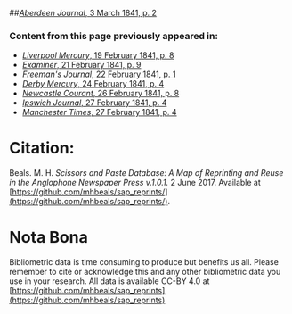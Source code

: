 ##[*Aberdeen Journal*, 3 March 1841, p. 2](https://mhbeals.github.io/sap_html/Aberdeen-Journal/Aberdeen-Journal-3-March-1841-p-2)

### Content from this page previously appeared in:
+ [*Liverpool Mercury*, 19 February 1841, p. 8](https://mhbeals.github.io/sap_html/Liverpool-Mercury/Liverpool-Mercury-19-February-1841-p-8)
+ [*Examiner*, 21 February 1841, p. 9](https://mhbeals.github.io/sap_html/Examiner/Examiner-21-February-1841-p-9)
+ [*Freeman's Journal*, 22 February 1841, p. 1](https://mhbeals.github.io/sap_html/Freeman's-Journal/Freeman's-Journal-22-February-1841-p-1)
+ [*Derby Mercury*, 24 February 1841, p. 4](https://mhbeals.github.io/sap_html/Derby-Mercury/Derby-Mercury-24-February-1841-p-4)
+ [*Newcastle Courant*, 26 February 1841, p. 8](https://mhbeals.github.io/sap_html/Newcastle-Courant/Newcastle-Courant-26-February-1841-p-8)
+ [*Ipswich Journal*, 27 February 1841, p. 4](https://mhbeals.github.io/sap_html/Ipswich-Journal/Ipswich-Journal-27-February-1841-p-4)
+ [*Manchester Times*, 27 February 1841, p. 4](https://mhbeals.github.io/sap_html/Manchester-Times/Manchester-Times-27-February-1841-p-4)
                    
# Citation: 

Beals. M. H. *Scissors and Paste Database: A Map of Reprinting and Reuse in the Anglophone Newspaper Press v.1.0.1.* 2 June 2017. Available at [https://github.com/mhbeals/sap_reprints/](https://github.com/mhbeals/sap_reprints/). 
                    
# Nota Bona

Bibliometric data is time consuming to produce but benefits us all. Please remember to cite or acknowledge this and any other bibliometric data you use in your research. All data is available CC-BY 4.0 at [https://github.com/mhbeals/sap_reprints](https://github.com/mhbeals/sap_reprints)